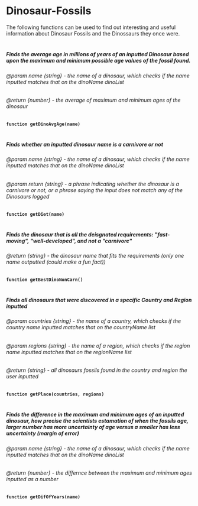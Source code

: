 # Dinosaur-Fossils
The following functions can be used to find out interesting and useful information about Dinosaur Fossils and the Dinossaurs they once were.
#
##### Finds the average age in millions of years of an inputted Dinosaur based upon the maximum and minimum possible age values of the fossil found.
###### @param name {string} - the name of a dinosaur, which checks if the name inputted matches that on the dinoName dinoList
###### @return {number} - the average of maximum and minimum ages of the dinosaur
**`function getDinoAvgAge(name)`**
#

##### Finds whether an inputted dinosaur name is a carnivore or not
###### @param name {string} - the name of a dinosaur, which checks if the name inputted matches that on the dinoName dinoList
###### @param return {string} - a phrase indicating whether the dinosaur is a carnivore or not, or a phrase saying the input does not match any of the Dinosaurs logged
**`function getDiet(name)`**
#

##### Finds the dinosaur that is all the deisgnated requirements: "fast-moving", "well-developed", and not a "carnivore"
###### @return {string} - the dinosaur name that fits the requirements (only one name outputted (could make a fun fact))
**`function getBestDinoNonCarn()`**
#

##### Finds all dinosaurs that were discovered in a specific Country and Region inputted
###### @param countries {string} - the name of a country, which checks if the country name inputted matches that on the countryName list
###### @param regions {string} - the name of a region, which checks if the region name inputted matches that on the regionName list
###### @return {string} - all dinosaurs fossils found in the country and region the user inputted
**`function getPlace(countries, regions)`**
#

##### Finds the difference in the maximum and minimum ages of an inputted dinosaur, how precise the scientists estamation of when the fossils age, larger number has more uncertainty of age versus a smaller has less uncertainty (margin of error)
###### @param name {string} - the name of a dinosaur, which checks if the name inputted matches that on the dinoName dinoList
###### @return {number} - the differnce between the maximum and minimum ages inputted as a number
**`function getDifOfYears(name)`**
#
